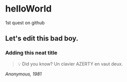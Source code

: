 # helloWorld
1st quest on github

## Let's edit this bad boy.

### Adding this neat title

> :bulb: Did you know?
> Un clavier AZERTY en vaut deux.

*Anonymous, 1981*
